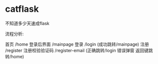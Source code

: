 # catflask
不知道多少天速成flask

流程分析:

首页 /home
登录后界面 /mainpage
登录 /login (成功跳转/mainpage)
注册 /register
注册校验验证码 /register-email (正确跳转/login 错误弹窗 返回键跳转/home)
